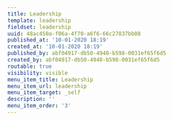 ```yaml
---
title: Leadership
template: leadership
fieldset: leadership
uuid: 48ac450a-f06a-4f70-a6f6-66c27837bb08
published_at: '10-01-2020 18:19'
created_at: '10-01-2020 18:19'
published_by: abf04917-db50-4940-b598-0031ef65f6d5
created_by: abf04917-db50-4940-b598-0031ef65f6d5
routable: true
visibility: visible
menu_item_title: Leadership
menu_item_url: leadership
menu_item_target: _self
description: ''
menu_item_order: '3'
---
```

